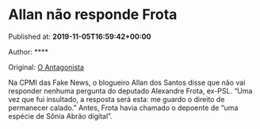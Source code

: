 
# Allan não responde Frota

Published at: **2019-11-05T16:59:42+00:00**

Author: ****

Original: [O Antagonista](https://www.oantagonista.com/brasil/allan-nao-responde-frota/)

Na CPMI das Fake News, o blogueiro Allan dos Santos disse que não vai responder nenhuma pergunta do deputado Alexandre Frota, ex-PSL.
“Uma vez que fui insultado, a resposta será esta: me guardo o direito de permanecer calado.”
Antes, Frota havia chamado o depoente de “uma espécie de Sônia Abrão digital”.
